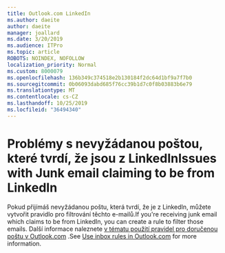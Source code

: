 ```yaml
---
title: Outlook.com LinkedIn
ms.author: daeite
author: daeite
manager: joallard
ms.date: 3/20/2019
ms.audience: ITPro
ms.topic: article
ROBOTS: NOINDEX, NOFOLLOW
localization_priority: Normal
ms.custom: 8000079
ms.openlocfilehash: 136b349c374518e2b130184f2dc64d1bf9a7f7b0
ms.sourcegitcommit: 0b06093dabd685f76cc39b1d7c0f8b03883b6e79
ms.translationtype: MT
ms.contentlocale: cs-CZ
ms.lasthandoff: 10/25/2019
ms.locfileid: "36494340"
---
```

# <a name="issues-with-junk-email-claiming-to-be-from-linkedin"></a><span data-ttu-id="3cab7-102">Problémy s nevyžádanou poštou, které tvrdí, že jsou z LinkedIn</span><span class="sxs-lookup"><span data-stu-id="3cab7-102">Issues with Junk email claiming to be from LinkedIn</span></span>

<span data-ttu-id="3cab7-103">Pokud přijímáš nevyžádanou poštu, která tvrdí, že je z LinkedIn, můžete vytvořit pravidlo pro filtrování těchto e-mailů.</span><span class="sxs-lookup"><span data-stu-id="3cab7-103">If you're receiving junk email which claims to be from LinkedIn, you can create a rule to filter those emails.</span></span>
<span data-ttu-id="3cab7-104">Další informace naleznete [v tématu použití pravidel pro doručenou poštu v Outlook.com](https://aka.ms/OutlookComInboxRules) .</span><span class="sxs-lookup"><span data-stu-id="3cab7-104">See [Use inbox rules in Outlook.com](https://aka.ms/OutlookComInboxRules) for more information.</span></span>


